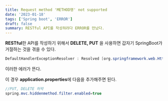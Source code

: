 ```yaml
---
title: Request method 'METHOD명' not supported
date: '2023-01-18'
tags: ['Spring boot', 'ERROR']
draft: false
summary: RESTful API를 작성하려다 ERROR를 만났다.
---
```


**RESTful**한 API를 작성하기 위해서 **DELETE, PUT** 을 사용하면 갑자기 SpringBoot가 거절하는 것을 겪을 수 있다.

```java
DefaultHandlerExceptionResolver : Resolved [org.springframework.web.HttpRequestMethodNotSupportedException: Request method 'DELETE' not supported]
```

이러한 에러가 뜬다.

이 경우 **application.properties**에 다음을 추가해주면 된다.

```java
//PUT, DELETE 허락
spring.mvc.hiddenmethod.filter.enabled=true
```
